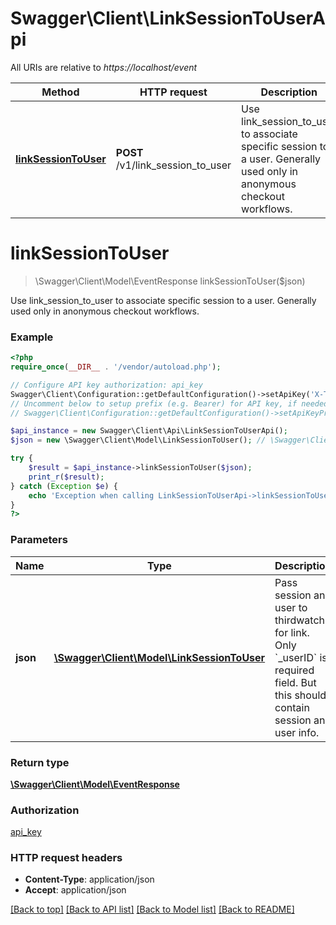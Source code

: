 # Swagger\Client\LinkSessionToUserApi

All URIs are relative to *https://localhost/event*

Method | HTTP request | Description
------------- | ------------- | -------------
[**linkSessionToUser**](LinkSessionToUserApi.md#linkSessionToUser) | **POST** /v1/link_session_to_user | Use link_session_to_user to associate specific session to a user. Generally used only in anonymous checkout workflows.


# **linkSessionToUser**
> \Swagger\Client\Model\EventResponse linkSessionToUser($json)

Use link_session_to_user to associate specific session to a user. Generally used only in anonymous checkout workflows.

### Example
```php
<?php
require_once(__DIR__ . '/vendor/autoload.php');

// Configure API key authorization: api_key
Swagger\Client\Configuration::getDefaultConfiguration()->setApiKey('X-THIRDWATCH-API-KEY', 'YOUR_API_KEY');
// Uncomment below to setup prefix (e.g. Bearer) for API key, if needed
// Swagger\Client\Configuration::getDefaultConfiguration()->setApiKeyPrefix('X-THIRDWATCH-API-KEY', 'Bearer');

$api_instance = new Swagger\Client\Api\LinkSessionToUserApi();
$json = new \Swagger\Client\Model\LinkSessionToUser(); // \Swagger\Client\Model\LinkSessionToUser | Pass session and user to thirdwatch for link. Only `_userID` is required field. But this should contain session and user info.

try {
    $result = $api_instance->linkSessionToUser($json);
    print_r($result);
} catch (Exception $e) {
    echo 'Exception when calling LinkSessionToUserApi->linkSessionToUser: ', $e->getMessage(), PHP_EOL;
}
?>
```

### Parameters

Name | Type | Description  | Notes
------------- | ------------- | ------------- | -------------
 **json** | [**\Swagger\Client\Model\LinkSessionToUser**](../Model/LinkSessionToUser.md)| Pass session and user to thirdwatch for link. Only &#x60;_userID&#x60; is required field. But this should contain session and user info. |

### Return type

[**\Swagger\Client\Model\EventResponse**](../Model/EventResponse.md)

### Authorization

[api_key](../../README.md#api_key)

### HTTP request headers

 - **Content-Type**: application/json
 - **Accept**: application/json

[[Back to top]](#) [[Back to API list]](../../README.md#documentation-for-api-endpoints) [[Back to Model list]](../../README.md#documentation-for-models) [[Back to README]](../../README.md)

